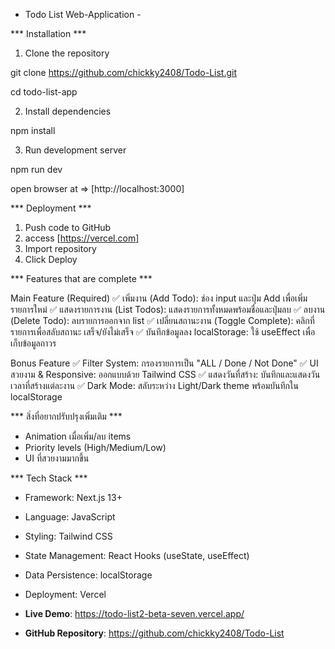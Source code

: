
- Todo List Web-Application -

*** Installation ***

1. Clone the repository

git clone https://github.com/chickky2408/Todo-List.git

cd todo-list-app


2. Install dependencies

npm install


3. Run development server

npm run dev


open browser at => [http://localhost:3000]


*** Deployment ***

1. Push code to GitHub
2. access [https://vercel.com]
3. Import repository
4. Click Deploy



*** Features that are complete ***

 Main Feature (Required)
✅  เพิ่มงาน (Add Todo): ช่อง input และปุ่ม Add เพื่อเพิ่มรายการใหม่
✅  แสดงรายการงาน (List Todos): แสดงรายการทั้งหมดพร้อมชื่อและปุ่มลบ
✅  ลบงาน (Delete Todo): ลบรายการออกจาก list
✅  เปลี่ยนสถานะงาน (Toggle Complete): คลิกที่รายการเพื่อสลับสถานะ เสร็จ/ยังไม่เสร็จ
✅  บันทึกข้อมูลลง localStorage: ใช้ useEffect เพื่อเก็บข้อมูลถาวร

 Bonus Feature
✅  Filter System: กรองรายการเป็น "ALL / Done / Not Done"
✅  UI สวยงาม & Responsive: ออกแบบด้วย Tailwind CSS 
✅  แสดงวันที่สร้าง: บันทึกและแสดงวันเวลาที่สร้างแต่ละงาน
✅  Dark Mode: สลับระหว่าง Light/Dark theme พร้อมบันทึกใน localStorage


*** สิ่งที่อยากปรับปรุงเพิ่มเติม ***

- Animation เมื่อเพิ่ม/ลบ items
- Priority levels (High/Medium/Low)
- UI ที่สวยงามมากขึ้น


*** Tech Stack ***

- Framework: Next.js 13+ 
- Language: JavaScript
- Styling: Tailwind CSS
- State Management: React Hooks (useState, useEffect)
- Data Persistence: localStorage
- Deployment: Vercel



- **Live Demo**: https://todo-list2-beta-seven.vercel.app/
- **GitHub Repository**: https://github.com/chickky2408/Todo-List